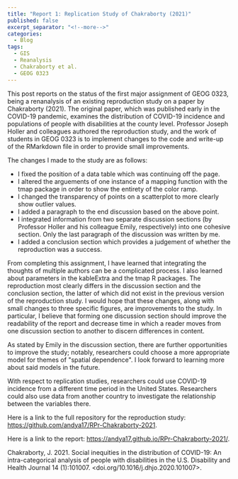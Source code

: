 ```yaml
---
title: "Report 1: Replication Study of Chakraborty (2021)"
published: false
excerpt_separator: "<!--more-->"
categories:
  - Blog
tags:
  - GIS
  - Reanalysis
  - Chakraborty et al.
  - GEOG 0323
---
```


This post reports on the status of the first major assignment of GEOG 0323, being a renanalysis of an existing reproduction study on a paper by Chakraborty (2021). The original paper, which was published early in the COVID-19 pandemic, examines the distribution of COVID-19 incidence and populations of people with disabilities at the county level. Professor Joseph Holler and colleagues authored the reproduction study, and the work of students in GEOG 0323 is to implement changes to the code and write-up of the RMarkdown file in order to provide small improvements.

The changes I made to the study are as follows:
- I fixed the position of a data table which was continuing off the page.
- I altered the arguements of one instance of a mapping function with the tmap package in order to show the entirety of the color ramp.
- I changed the transparency of points on a scatterplot to more clearly show outlier values.
- I added a paragraph to the end discussion based on the above point.
- I integrated information from two separate discussion sections (by Professor Holler and his colleague Emily, respectively) into one cohesive section. Only the last paragraph of the discussion was written by me.
- I added a conclusion section which provides a judgement of whether the reproduction was a success.

From completing this assignment, I have learned that integrating the thoughts of multiple authors can be a complicated process. I also learned about parameters in the kableExtra and the tmap R packages. The reproduction most clearly differs in the discussion section and the conclusion section, the latter of which did not exist in the previous version of the reproduction study. I would hope that these changes, along with small changes to three specific figures, are improvements to the study. In particular, I believe that forming one discussion section should improve the readability of the report and decrease time in which a reader moves from one discussion section to another to discern differences in content.

As stated by Emily in the discussion section, there are further opportunities to improve the study; notably, researchers could choose a more appropriate model for themes of "spatial dependence". I look forward to learning more about said models in the future.

With respect to replication studies, researchers could use COVID-19 incidence from a different time period in the United States. Researchers could also use data from another country to investigate the relationship between the variables there.

Here is a link to the full repository for the reproduction study: <https://github.com/andya17/RPr-Chakraborty-2021>. 

Here is a link to the report: <https://andya17.github.io/RPr-Chakraborty-2021/>.

Chakraborty, J. 2021. Social inequities in the distribution of COVID-19: An intra-categorical analysis of people with disabilities in the U.S. Disability and Health Journal 14 (1):101007. <doi.org/10.1016/j.dhjo.2020.101007>.